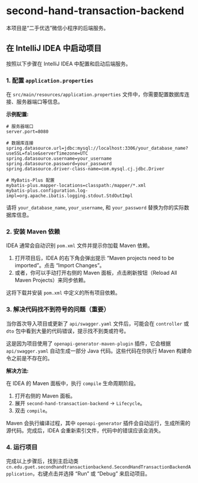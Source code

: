 # second-hand-transaction-backend

本项目是“二手优选”微信小程序的后端服务。

## 在 IntelliJ IDEA 中启动项目

按照以下步骤在 IntelliJ IDEA 中配置和启动后端服务。

### 1. 配置 `application.properties`

在 `src/main/resources/application.properties` 文件中，你需要配置数据库连接、服务器端口等信息。

**示例配置:**
```properties
# 服务器端口
server.port=8080

# 数据库连接
spring.datasource.url=jdbc:mysql://localhost:3306/your_database_name?useSSL=false&serverTimezone=UTC
spring.datasource.username=your_username
spring.datasource.password=your_password
spring.datasource.driver-class-name=com.mysql.cj.jdbc.Driver

# MyBatis-Plus 配置
mybatis-plus.mapper-locations=classpath:/mapper/*.xml
mybatis-plus.configuration.log-impl=org.apache.ibatis.logging.stdout.StdOutImpl
```
请将 `your_database_name`, `your_username`, 和 `your_password` 替换为你的实际数据库信息。

### 2. 安装 Maven 依赖

IDEA 通常会自动识别 `pom.xml` 文件并提示你加载 Maven 依赖。

1.  打开项目后，IDEA 的右下角会弹出提示 “Maven projects need to be imported”。点击 “Import Changes”。
2.  或者，你可以手动打开右侧的 Maven 面板，点击刷新按钮（Reload All Maven Projects）来同步依赖。

这将下载并安装 `pom.xml` 中定义的所有项目依赖。

### 3. 解决代码找不到符号的问题（重要）

当你首次导入项目或更新了 `api/swagger.yaml` 文件后，可能会在 `controller` 或 `dto` 包中看到大量的代码错误，提示找不到类或符号。

这是因为项目使用了 `openapi-generator-maven-plugin` 插件，它会根据 `api/swagger.yaml` 自动生成一部分 Java 代码。这些代码在你执行 Maven 构建命令之前是不存在的。

**解决方法:**

在 IDEA 的 Maven 面板中，执行 `compile` 生命周期阶段。

1.  打开右侧的 Maven 面板。
2.  展开 `second-hand-transaction-backend` -> `Lifecycle`。
3.  双击 `compile`。

Maven 会执行编译过程，其中 `openapi-generator` 插件会自动运行，生成所需的源代码。完成后，IDEA 会重新索引文件，代码中的错误应该会消失。

### 4. 运行项目

完成以上步骤后，找到主启动类 `cn.edu.guet.secondhandtransactionbackend.SecondHandTransactionBackendApplication`，右键点击并选择 “Run” 或 “Debug” 来启动项目。
